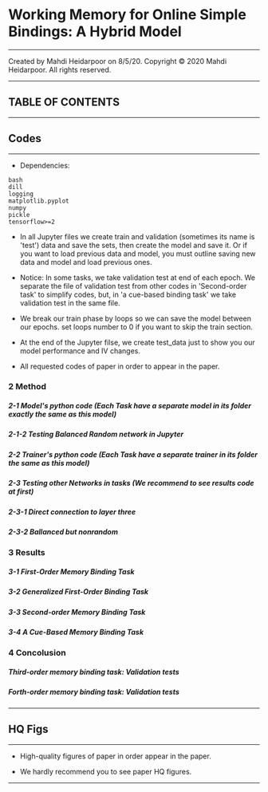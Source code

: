 # Working Memory for Online Simple Bindings: A Hybrid Model
__________________________________________________________________________________________________________
Created by Mahdi Heidarpoor on 8/5/20.
Copyright © 2020 Mahdi Heidarpoor. All rights reserved.
__________________________________________________________________________________________________________
## TABLE OF CONTENTS
__________________________________________________________________________________________________________
## Codes
__________________________________________________________________________________________________________
* Dependencies:
```
bash
dill
logging
matplotlib.pyplot
numpy
pickle
tensorflow>=2
```

* In all Jupyter files we create train and validation (sometimes its name is 'test') data and save the sets, then create the model and save it. Or if you want to load previous data and model, you must outline saving new data and model and load previous ones. 

* Notice: In some tasks, we take validation test at end of each epoch. We separate the file of validation test from other codes in 'Second-order task' to simplify codes, but, in 'a cue-based binding task' we take validation test in the same file.

* We break our train phase by loops so we can save the model between our epochs. set loops number to 0 if you want to skip the train section.

* At the end of the Jupyter filse, we create  test_data just to show you our model performance and IV changes.

* All requested codes of paper in order to appear in the paper.

### 2 Method

##### 2-1 Model's python code (Each Task have a separate model in its folder exactly the same as this model)
##### 2-1-2 Testing Balanced Random network in Jupyter
##### 2-2 Trainer's python code (Each Task have a separate trainer in its folder the same as this model)
##### 2-3 Testing other Networks in tasks (We recommend to see results code at first)
##### 2-3-1 Direct connection to layer three
##### 2-3-2 Ballanced but nonrandom

### 3 Results

##### 3-1 First-Order Memory Binding Task
##### 3-2 Generalized First-Order Binding Task
##### 3-3 Second-order Memory Binding Task
##### 3-4 A Cue-Based Memory Binding Task

### 4 Concolusion

##### Third-order  memory binding task: Validation tests
##### Forth-order memory binding task: Validation tests
__________________________________________________________________________________________________________

## HQ Figs
__________________________________________________________________________________________________________
* High-quality figures of paper in order appear in the paper.

* We hardly recommend you to see paper HQ figures.

__________________________________________________________________________________________________________
